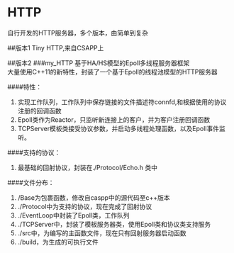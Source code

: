 # HTTP
自行开发的HTTP服务器，多个版本，由简单到复杂

##版本1
Tiny HTTP,来自CSAPP上


##版本2 
###my_HTTP
基于HA/HS模型的Epoll多线程服务器框架   
大量使用C++11的新特性，封装了一个基于Epoll的线程池模型的HTTP服务器   

####特性：
1. 实现工作队列，工作队列中保存链接的文件描述符connfd,和根据使用的协议注册的回调函数   
2. Epoll类作为Reactor，只监听新连接上的客户，并为客户注册回调函数   
3. TCPServer模板类接受协议参数，并启动多线程处理函数，以及Epoll事件监听。
   
####支持的协议：
1. 最基础的回射协议，封装在./Protocol/Echo.h 类中


    
####文件分布：
1. /Base为包裹函数，修改自caspp中的源代码至c++版本   
2. ./Protocol中为支持的协议，现在完成了回射协议   
3. ./EventLoop中封装了Epoll类，工作队列   
4. ./TCPServer中，封装了模板服务器类，使用Epoll类和协议类支持服务   
5. ./src中，为编写的主函数文件，现在只有回射服务器启动函数   
6. ./build，为生成的可执行文件
